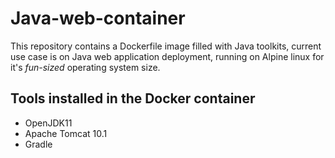 # Java-web-container
This repository contains a Dockerfile image filled with Java toolkits, current use case is on Java web application deployment, running on Alpine linux for it's *fun-sized* operating system size.

## Tools installed in the Docker container
- OpenJDK11
- Apache Tomcat 10.1
- Gradle